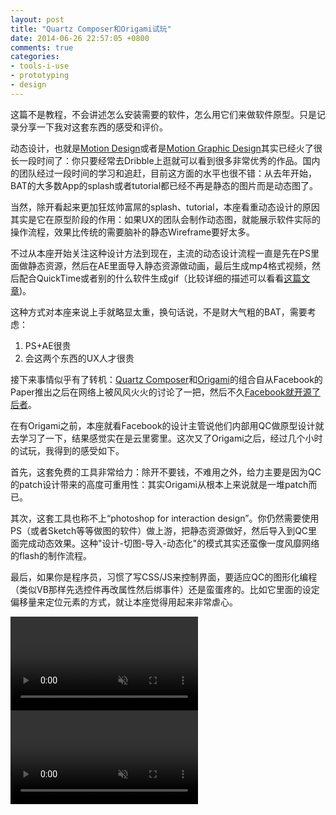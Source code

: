 ```yaml
---
layout: post
title: "Quartz Composer和Origami试玩"
date: 2014-06-26 22:57:05 +0800
comments: true
categories:
- tools-i-use
- prototyping
- design
---
```


这篇不是教程，不会讲述怎么安装需要的软件，怎么用它们来做软件原型。只是记录分享一下我对这套东西的感受和评价。

动态设计，也就是[Motion Design](http://v.youku.com/v_show/id_XMzIyNTk1NTMy.html)或者是[Motion Graphic Design](http://en.wikipedia.org/wiki/Motion_graphic_design)其实已经火了很长一段时间了：你只要经常去Dribble上逛就可以看到很多非常优秀的作品。国内的团队经过一段时间的学习和追赶，目前这方面的水平也很不错：从去年开始，BAT的大多数App的splash或者tutorial都已经不再是静态的图片而是动态图了。

当然，除开看起来更加狂炫帅富屌的splash、tutorial，本座看重动态设计的原因其实是它在原型阶段的作用：如果UX的团队会制作动态图，就能展示软件实际的操作流程，效果比传统的需要脑补的静态Wireframe要好太多。

不过从本座开始关注这种设计方法到现在，主流的动态设计流程一直是先在PS里面做静态资源，然后在AE里面导入静态资源做动画，最后生成mp4格式视频，然后配合QuickTime或者别的什么软件生成gif（比较详细的描述可以看看[这篇文章](http://www.uisdc.com/the-internet-motion-graphic))。

这种方式对本座来说上手就略显太重，换句话说，不是财大气粗的BAT，需要考虑：

1. PS+AE很贵
2. 会这两个东西的UX人才很贵

接下来事情似乎有了转机：[Quartz Composer](http://quartzcomposer.com/)和[Origami](http://facebook.github.io/origami/)的组合自从Facebook的Paper推出之后在网络上被风风火火的讨论了一把，然后不久[Facebook就开源了后者](http://www.fastcodesign.com/3025932/facebook-develops-a-photoshop-for-interaction-design-and-its-free-for-anyone-to-use)。

在有Origami之前，本座就看Facebook的设计主管说他们内部用QC做原型设计就去学习了一下，结果感觉实在是云里雾里。这次又了Origami之后，经过几个小时的试玩，我得到的感受如下。

首先，这套免费的工具非常给力：除开不要钱，不难用之外，给力主要是因为QC的patch设计带来的高度可重用性：其实Origami从根本上来说就是一堆patch而已。

其次，这套工具也称不上“photoshop for interaction design”。你仍然需要使用PS（或者Sketch等等做图的软件）做上游，把静态资源做好，然后导入到QC里面完成动态效果。这种"设计-切图-导入-动态化"的模式其实还蛮像一度风靡网络的flash的制作流程。

最后，如果你是程序员，习惯了写CSS/JS来控制界面，要适应QC的图形化编程（类似VB那样先选控件再改属性然后绑事件）还是蛮蛋疼的。比如它里面的设定偏移量来定位元素的方式，就让本座觉得用起来非常虐心。

<video playsInline autoplay loop muted>
    <source src="{{ site.static_base }}/downloads/images/2014_06/qc_yx_intro.mp4" type="video/mp4">
    <p>Your browser doesn't support this embedded video.</p>
</video>

<video playsInline autoplay loop muted>
    <source src="{{ site.static_base }}/downloads/images/2014_06/qc_yx_bd.mp4" type="video/mp4">
    <p>Your browser doesn't support this embedded video.</p>
</video>
